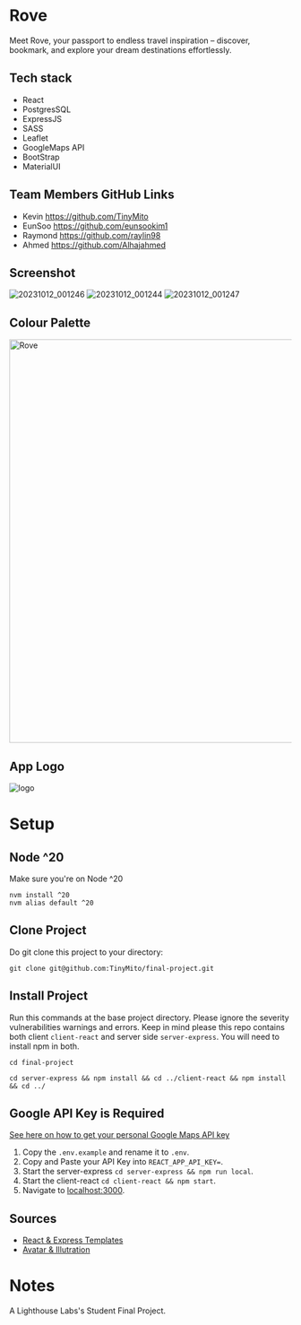 # Rove
Meet Rove, your passport to endless travel inspiration – discover, bookmark, and explore your dream destinations effortlessly.

## Tech stack
* React 
* PostgresSQL
* ExpressJS
* SASS
* Leaflet
* GoogleMaps API
* BootStrap
* MaterialUI

## Team Members GitHub Links
* Kevin https://github.com/TinyMito 
* EunSoo https://github.com/eunsookim1 
* Raymond https://github.com/raylin98 
* Ahmed https://github.com/Alhajahmed 

## Screenshot
![20231012_001246](https://github.com/TinyMito/final-project/assets/75095713/ed1835b6-09cf-40ff-9072-a66563526ae8)
![20231012_001244](https://github.com/TinyMito/final-project/assets/75095713/363bc837-402e-4743-b0e2-e91f0804c798)
![20231012_001247](https://github.com/TinyMito/final-project/assets/75095713/7e79fea0-1c68-4a0a-b0b5-24afcb5e2f7e)

## Colour Palette
<img width="720" alt="Rove" src="https://github.com/TinyMito/final-project/assets/75095713/84adb162-4ab4-4b63-a78f-bf2213eb7f43">

## App Logo
![logo](https://github.com/TinyMito/final-project/assets/75095713/901fab2a-c393-4c79-a833-287d20e1b3d2)

# Setup
## Node ^20
Make sure you're on Node ^20
```
nvm install ^20
nvm alias default ^20
```

## Clone Project
Do git clone this project to your directory:
```
git clone git@github.com:TinyMito/final-project.git
```

## Install Project
Run this commands at the base project directory. Please ignore the severity vulnerabilities warnings and errors. Keep in mind please this repo contains both client `client-react` and server side `server-express`. You will need to install npm in both.
```
cd final-project
```
```
cd server-express && npm install && cd ../client-react && npm install && cd ../
```

## Google API Key is Required
[See here on how to get your personal Google Maps API key](https://developers.google.com/maps/documentation/embed/get-api-key)

1. Copy the `.env.example` and rename it to `.env`.
2. Copy and Paste your API Key into `REACT_APP_API_KEY=`.
3. Start the server-express `cd server-express && npm run local`. 
4. Start the client-react `cd client-react && npm start`.
4. Navigate to [localhost:3000](http://localhost:3000/).

## Sources
* [React & Express Templates](https://github.com/gary-jipp/shell-react-express)
* [Avatar & Illutration](https://www.frebers.com/download/travelling-illustration-download)

# Notes
A Lighthouse Labs's Student Final Project.

